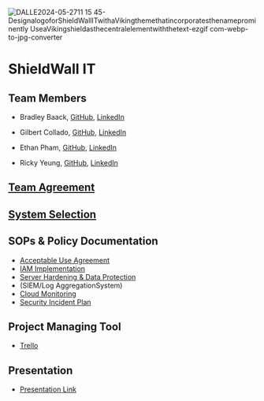 ![DALLE2024-05-2711 15 45-DesignalogoforShieldWallITwithaVikingthemethatincorporatesthenameprominently UseaVikingshieldasthecentralelementwiththetext-ezgif com-webp-to-jpg-converter](https://github.com/Shield-Wall-1/Shield-Wall/assets/158526468/2af9f60b-ad85-4fa6-ad9d-52e26cfc16bf)

# ShieldWall IT

## Team Members

- Bradley Baack, [GitHub](https://github.com/bjbaack), [LinkedIn](https://www.linkedin.com/in/bradleybaack/)

- Gilbert Collado, [GitHub](https://github.com/JapanesePlatano), [LinkedIn](https://www.linkedin.com/in/gilbert-collado-545099254/)

- Ethan Pham, [GitHub](https://github.com/EthanPham03), [LinkedIn](https://www.linkedin.com/in/ethan-pham-8a9a622b3/)

- Ricky Yeung, [GitHub](https://github.com/RickyYeungCoding), [LinkedIn](https://www.linkedin.com/in/ricky-yeungg/)

## [Team Agreement](https://docs.google.com/document/d/1RPGCnGrP_vLHJc-a3qApJRwFOWvHZYm0mh__MHPm50g/edit#heading=h.8gk16jcral)

## [System Selection](https://docs.google.com/document/d/1sAv-cWNuCnyHW1lVpHmL5cFta7ruWmzpcsVyasrInmY/edit?usp=sharing)

## SOPs & Policy Documentation

- [Acceptable Use Agreement](https://drive.google.com/file/d/15U0wOAu2rf5wC0pxrHR0NNnWL_mw9vdl/view?usp=sharing)
- [IAM Implementation](https://docs.google.com/document/d/1HiD3Xc4S-9gWUoH91N0uYaX_JUG2rPbyX1tFY7VqiSg/edit?usp=sharing)
- [Server Hardening & Data Protection](https://drive.google.com/file/d/1F5PP1_z-fDGBgAvP2x_B01dCzhBB8xV6/view)
- (SIEM/Log AggregationSystem)
- [Cloud Monitoring](https://docs.google.com/document/d/1r4F8VoC0wASm_f8DwPK0poocR8W-QAvCpPJdchNkKC8/edit?usp=sharing)
- [Security Incident Plan](https://drive.google.com/file/d/1Ftcs67_H8crFLaoxknNqrU4qOdhOExab/view)

## Project Managing Tool
- [Trello](https://trello.com/b/QVKb3Mgv/ops401-midterm)

## Presentation
- [Presentation Link](https://docs.google.com/presentation/d/1mahVzh5gF_8UtoF4qOsm_b4SKZAxmqa9qrwNVYzp97o/edit?usp=sharing) 
